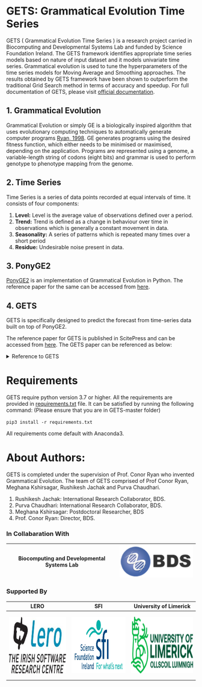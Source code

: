 # GETS: Grammatical Evolution Time Series

GETS ( Grammatical Evolution Time Series ) is a research project carried in Biocomputing and Developmental Systems Lab and funded by Science Foundation Ireland. The GETS framework identifies appropriate time series models based on nature of input dataset and it models univariate time series. Grammatical evolution is used to tune the hyperparameters of the time series models for Moving Average and Smoothing approaches. The results obtained by GETS framework have been shown to outperform the traditional Grid Search method in terms of accuracy and speedup.
 For full documentation of GETS, please visit [official documentation](https://github.com/Heisenberg0203/GETS/wiki).

## 1. Grammatical Evolution
Grammatical Evolution or simply GE is a biologically inspired algorithm that uses evolutionary computing techniques to automatically generate computer programs [Ryan, 1998](). GE generates programs using the desired fitness function, which either needs to be minimised or maximised, depending on the application. Programs are represented using a genome, a variable-length string of codons (eight bits) and grammar is used to perform genotype to phenotype mapping from the genome.

## 2. Time Series
Time Series is a series of data points recorded at equal intervals of time. It consists of four components:
1. **Level:** Level is the average value of observations defined over a period.
2. **Trend:** Trend is defined as a change in behaviour over time in observations which is generally a constant movement in data.
3. **Seasonality:** A series of patterns which is repeated many times over a short period
4. **Residue:** Undesirable noise present in data.

## 3. PonyGE2
[PonyGE2](https://github.com/PonyGE/PonyGE2) is an implementation of Grammatical Evolution in Python. The reference paper for the same can be accessed from [here](https://arxiv.org/abs/1703.08535). 

## 4. GETS 
GETS is specifically designed to predict the forecast from time-series data built on top of PonyGE2.

The reference paper for GETS is published in ScitePress and can be accessed from [here](https://www.scitepress.org/PublicationsDetail.aspx?ID=Q2+tV92Vvuc=&t=1). The GETS paper can be referenced as below:

<details>
<summary>Reference to GETS</summary>

> Ryan, C.; Kshirsagar, M.; Chaudhari, P. and Jachak, Rushikesh (2020). GETS: Grammatical Evolution based Optimization of Smoothing Parameters in Univariate Time Series Forecasting. In Proceedings of the 12th International Conference on Agents and Artificial Intelligence - Volume 2: ICAART, ISBN 978-989-758-395-7, ISSN 2184-433X, pages 595-602. DOI: 10.5220/0008963305950602
</details>

# Requirements
GETS require python version 3.7 or higher. All the requirements are provided in [requirements.txt]() file. It can be satisfied by running the following command:
(Please ensure that you are in GETS-master folder)

`pip3 install -r requirements.txt `

All requirements come default with Anaconda3.

# About Authors:
GETS is completed under the supervision of Prof. Conor Ryan who invented Grammatical Evolution. The team of GETS comprised of Prof Conor Ryan, Meghana Kshirsagar, Rushikesh Jachak and Purva Chaudhari.

1. Rushikesh Jachak: International Research Collaborator, BDS.
2. Purva Chaudhari: International Research Collaborator, BDS.
3. Meghana Kshirsagar: Postdoctoral Researcher, BDS
4. Prof. Conor Ryan: Director, BDS.

### In Collabaration With


<table align="center" role="table">
<thead>
<tr>
<th align="center">Biocomputing and Developmental Systems Lab</th>
<th align="center"><img src="https://github.com/Heisenberg0203/GETS/raw/master/Images/logos/bds.png" align="center"></th>

</tr>
</thead>
</table>

### Supported By

<table align="center" role="table">
<thead>
<tr>
<th align="center">LERO</th>
<th align="center">SFI</th>
<th align="center">University of Limerick</th>
</tr>
</thead>
<tbody>
<tr>
<td align="center"><p align="center"><img src="https://github.com/Heisenberg0203/GETS/raw/master/Images/logos/Lero.jpg" height="150" width="225" align="center"></p></td>
<td align="center"><p align="center"><img src="https://github.com/Heisenberg0203/GETS/raw/master/Images/logos/sfi.jpg" height="150" width="225" align="center"></p></td>
<td align="center"><p align="center"><img src="https://github.com/Heisenberg0203/GETS/raw/master/Images/logos/ul.png" height="150" width="225" align="center"></p></td>
</tr>
</tbody>
</table>
